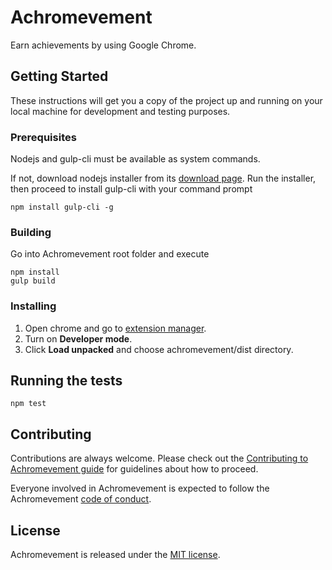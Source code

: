 # Achromevement
Earn achievements by using Google Chrome.

## Getting Started
These instructions will get you a copy of the project up and running on your local machine for development and testing purposes.

### Prerequisites

Nodejs and gulp-cli must be available as system commands.

If not, download nodejs installer from its [download page](https://nodejs.org/en/download/). Run the installer, then proceed to install gulp-cli with your command prompt

    npm install gulp-cli -g

### Building

Go into Achromevement root folder and execute

    npm install
    gulp build
    

### Installing

1. Open chrome and go to [extension manager](chrome://extensions/).
2. Turn on **Developer mode**.
3. Click **Load unpacked** and choose achromevement/dist directory.

## Running the tests

    npm test

## Contributing 

Contributions are always welcome. Please check out the [Contributing to Achromevement guide](CONTRIBUTING.md) for guidelines about how to proceed.

Everyone involved in Achromevement is expected to follow the Achromevement [code of conduct](CODE_OF_CONDUCT.md). 

## License
Achromevement is released under the [MIT license](LICENSE).
